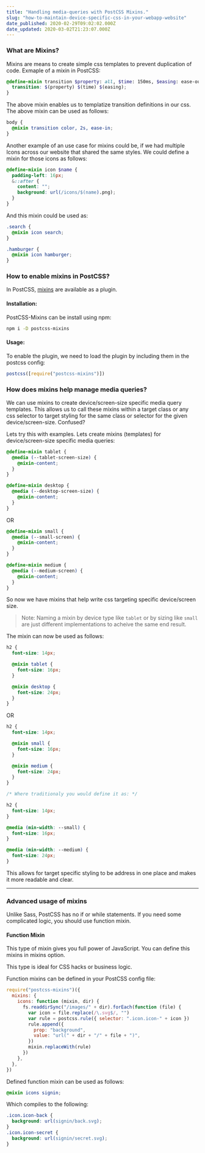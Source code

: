```yaml
---
title: "Handling media-queries with PostCSS Mixins."
slug: "how-to-maintain-device-specific-css-in-your-webapp-website"
date_published: 2020-02-29T09:02:02.000Z
date_updated: 2020-03-02T21:23:07.000Z
---
```


### What are Mixins?

Mixins are means to create simple css templates to prevent duplication of code. Exmaple of a mixin in PostCSS:

```scss
@define-mixin transition $property: all, $time: 150ms, $easing: ease-out {
  transition: $(property) $(time) $(easing);
}
```

The above mixin enables us to templatize transition definitions in our css. The above mixin can be used as follows:

```scss
body {
  @mixin transition color, 2s, ease-in;
}
```

Another example of an use case for mixins could be, if we had multiple Icons across our website that shared the same styles. We could define a mixin for those icons as follows:

```scss
@define-mixin icon $name {
  padding-left: 16px;
  &::after {
    content: "";
    background: url(/icons/$(name).png);
  }
}
```

And this mixin could be used as:

```scss
.search {
  @mixin icon search;
}

.hamburger {
  @mixin icon hamburger;
}
```

### How to enable mixins in PostCSS?

In PostCSS, [mixins](https://github.com/postcss/postcss-scss) are available as a plugin.

#### Installation:

PostCSS-Mixins can be install using npm:

```bash
npm i -D postcss-mixins
```

#### Usage:

To enable the plugin, we need to load the plugin by including them in the postcss config:

```js
postcss([require("postcss-mixins")])
```

### How does mixins help manage media queries?

We can use mixins to create device/screen-size specific media query templates. This allows us to call these mixins within a target class or any css selector to target styling for the same class or selector for the given device/screen-size. Confused?

Lets try this with examples. Lets create mixins (templates) for device/screen-size specific media queries:

```scss
@define-mixin tablet {
  @media (--tablet-screen-size) {
    @mixin-content;
  }
}

@define-mixin desktop {
  @media (--desktop-screen-size) {
    @mixin-content;
  }
}
```

OR

```scss
@define-mixin small {
  @media (--small-screen) {
    @mixin-content;
  }
}

@define-mixin medium {
  @media (--medium-screen) {
    @mixin-content;
  }
}
```

So now we have mixins that help write css targeting specific device/screen size.

> Note: Naming a mixin by device type like `tablet` or by sizing like `small` are just different implementations to acheive the same end result.

The mixin can now be used as follows:

```scss
h2 {
  font-size: 14px;

  @mixin tablet {
    font-size: 16px;
  }

  @mixin desktop {
    font-size: 24px;
  }
}
```

OR

```scss
h2 {
  font-size: 14px;

  @mixin small {
    font-size: 16px;
  }

  @mixin medium {
    font-size: 24px;
  }
}

/* Where traditionaly you would define it as: */

h2 {
  font-size: 14px;
}

@media (min-width: --small) {
  font-size: 16px;
}

@media (min-width: --medium) {
  font-size: 24px;
}
```

This allows for target specific styling to be address in one place and makes it more readable and clear.

---

### Advanced usage of mixins

Unlike Sass, PostCSS has no if or while statements. If you need some complicated logic, you should use function mixin.

#### Function Mixin

This type of mixin gives you full power of JavaScript. You can define this mixins in mixins option.

This type is ideal for CSS hacks or business logic.

Function mixins can be defined in your PostCSS config file:

```jsx
require("postcss-mixins")({
  mixins: {
    icons: function (mixin, dir) {
      fs.readdirSync("/images/" + dir).forEach(function (file) {
        var icon = file.replace(/\.svg$/, "")
        var rule = postcss.rule({ selector: ".icon.icon-" + icon })
        rule.append({
          prop: "background",
          value: "url(" + dir + "/" + file + ")",
        })
        mixin.replaceWith(rule)
      })
    },
  },
})
```

Defined function mixin can be used as follows:

```scss
@mixin icons signin;
```

Which compiles to the following:

```css
.icon.icon-back {
  background: url(signin/back.svg);
}
.icon.icon-secret {
  background: url(signin/secret.svg);
}
```
